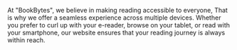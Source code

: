 At "BookBytes", we believe in making reading accessible to everyone, That is why we offer a seamless experience across multiple devices. Whether you prefer to curl up with your e-reader, browse on your tablet, or read  with your smartphone, our website ensures that your reading journey is always within reach.
